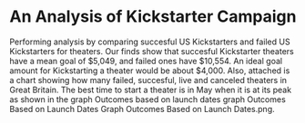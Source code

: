 # An Analysis of Kickstarter Campaign
Performing analysis by comparing succesful US Kickstarters and failed US Kickstarters for theaters. Our finds show that succesful Kickstarter theaters have a mean goal of $5,049, and failed ones have $10,554. An ideal goal amount for Kickstarting a theater would be about $4,000.
Also, attached is a chart showing how many failed, succesful, live and canceled theaters in Great Britain. The best time to start a theater is in May when it is at its peak as shown in the graph Outcomes based on launch dates graph Outcomes Based on Launch Dates Graph Outcomes Based on Launch Dates.png. 
